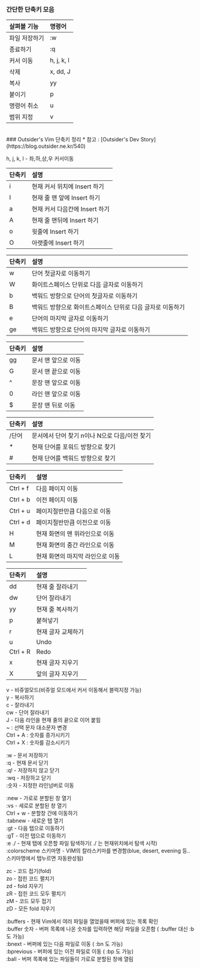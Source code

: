 ### 간단한 단축키 모음

|살펴볼 기능  |명령어    |
|:------------|:---------|
|파일 저장하기|:w        |
|종료하기     |:q        |
|커서 이동    |h, j, k, l|
|삭제         |x, dd, J  |
|복사         |yy        |
|붙이기       |p         |
|명령어 취소  |u         |
|범위 지정    |v         |

<br/>
### Outsider's Vim 단축키 정리
* 참고 : [Outsider's Dev Story](https://blog.outsider.ne.kr/540)

h, j, k, l - 좌,하,상,우 커서이동

|단축키 |설명 |
|:------|:----|
|i      |현재 커서 위치에 Insert 하기|
|I      |현재 줄 맨 앞에 Insert 하기|
|a      |현재 커서 다음칸에 Insert 하기|
|A      |현재 줄 맨뒤에 Insert 하기|
|o      |윗줄에 Insert 하기|
|O      |아랫줄에 Insert 하기|

|단축키 |설명 |
|:------|:----|
|w      |단어 첫글자로 이동하기|
|W      |화이트스페이스 단위로 다음 글자로 이동하기|
|b      |백워드 방향으로 단어의 첫글자로 이동하기|
|B      |백워드 방향으로 화이트스페이스 단위로 다음 글자로 이동하기|
|e      |단어의 마지막 글자로 이동하기|
|ge     |백워드 방향으로 단어의 마지막 글자로 이동하기|

|단축키 |설명 |
|:------|:----|
|gg     |문서 맨 앞으로 이동|
|G      |문서 맨 끝으로 이동|
|^      |문장 맨 앞으로 이동|
|0      |라인 맨 앞으로 이동|
|$      |문장 맨 뒤로 이동|

|단축키 |설명 |
|:------|:----|
|/단어  |문서에서 단어 찾기 n이나 N으로 다음/이전 찾기|
|\*     |현재 단어를 포워드 방향으로 찾기|
|\#     |현재 단어를 백워드 방향으로 찾기|

|단축키   |설명 |
|:--------|:----|
|Ctrl + f |다음 페이지 이동|
|Ctrl + b |이전 페이지 이동|
|Ctrl + u |페이지절반만큼 다음으로 이동|
|Ctrl + d |페이지절반만큼 이전으로 이동|
|H        |현재 화면의 맨 위라인으로 이동|
|M        |현재 화면의 중간 라인으로 이동|
|L        |현재 화면의 마지막 라인으로 이동|

|단축키   |설명 |
|:--------|:----|
|dd       |현재 줄 잘라내기|
|dw       |단어 잘라내기|
|yy       |현재 줄 복사하기|
|p        |붙혀넣기|
|r        |현재 글자 교체하기|
|u        |Undo|
|Ctrl + R |Redo|
|x        |현재 글자 지우기|
|X        |앞의 글자 지우기|


v - 비쥬얼모드(비쥬얼 모드에서 커서 이동해서 블럭지정 가능)<br/>
y - 복사하기<br/>
c - 잘라내기<br/>
cw - 단어 잘라내기<br/>
J - 다음 라인을 현재 줄의 끝으로 이어 붙힘<br/>
~ : 선택 문자 대소문자 변경<br/>
Ctrl + A : 숫자를 증가시키기<br/>
Ctrl + X : 숫자를 감소시키기

:w - 문서 저장하기<br/>
:q - 현재 문서 닫기<br/>
:q! - 저장하지 않고 닫기<br/>
:wq - 저장하고 닫기<br/>
:숫자 - 지정한 라인넘버로 이동

:new - 가로로 분할된 창 열기<br/>
:vs - 세로로 분할된 창 열기<br/>
Ctrl + w - 분할창 간에 이동하기<br/>
:tabnew - 새로운 탭 열기<br/>
:gt - 다음 탭으로 이동하기<br/>
:gT - 이전 탭으로 이동하기<br/>
:e ./ - 현재 탭에 오픈할 파일 탐색하기( ./ 는 현재위치에서 탐색 시작)<br/>
:colorscheme 스키마명 - VIM의 칼라스키마를 변경함(blue, desert, evening 등.. 스키마명에서 탭누르면 자동완성됨)

zc - 코드 접기(fold)<br/>
zo - 접힌 코드 펼치기<br/>
zd - fold 지우기<br/>
zR - 접힌 코드 모두 펼치기<br/>
zM - 코드 모두 접기<br/>
zD - 모든 fold 지우기

:buffers - 현재 Vim에서 여러 파일을 열었을때 버퍼에 있는 목록 확인<br/>
:buffer 숫자 - 버퍼 목록에 나온 숫자를 입력하면 해당 파일을 오픈함 ( :buffer 대신 :b 도 가능)<br/>
:bnext - 버퍼에 있는 다음 파일로 이동 ( :bn 도 가능)<br/>
:bprevious - 버퍼에 있는 이전 파일로 이동 ( :bp 도 가능)<br/>
:ball - 버퍼 목록에 있는 파일들이 가로로 분할된 창에 열림<br/>
